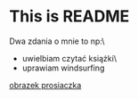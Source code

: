# This is README

Dwa zdania o mnie to np:\
- uwielbiam czytać książki\
- uprawiam windsurfing

[obrazek prosiaczka](https://www.kindpng.com/picc/m/241-2419767_happy-piglet-winnie-the-pooh-transparent-cartoons-piglet.png)